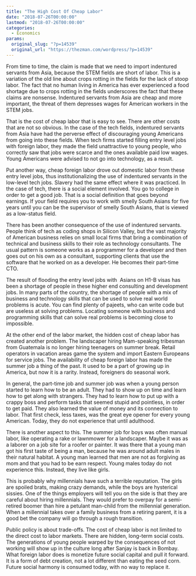 ```yaml
---
title: "The High Cost Of Cheap Labor"
date: "2018-07-26T00:00:00"
lastmod: "2018-07-26T00:00:00"
categories:
  - Economics
params:
  original_slug: "?p=14539"
  original_url: "https://thezman.com/wordpress/?p=14539"
---
```


From time to time, the claim is made that we need to import indentured
servants from Asia, because the STEM fields are short of labor. This is
a variation of the old line about crops rotting in the fields for the
lack of stoop labor. The fact that no human living in America has ever
experienced a food shortage due to crops rotting in the fields
underscores the fact that these claims are nonsense. Indentured servants
from Asia are cheap and more important, the threat of them depresses
wages for American workers in the STEM jobs.

That is the cost of cheap labor that is easy to see. There are other
costs that are not so obvious. In the case of the tech fields,
indentured servants from Asia have had the perverse effect of
discouraging young Americans from going into these fields. When tech
firms started filling entry level jobs with foreign labor, they made the
field unattractive to young people, who correctly saw that jobs were
scarce and the ones available paid low wages. Young Americans were
advised to not go into technology, as a result.

Put another way, cheap foreign labor drove out domestic labor from these
entry level jobs, thus institutionalizing the use of indentured servants
in the low-level tech jobs. Slavery had the same effect where it was
practiced. In the case of tech, there is a social element involved. You
go to college in order to get a good job. That is a social definition
that goes beyond earnings. If your field requires you to work with
smelly South Asians for five years until you can be the supervisor of
smelly South Asians, that is viewed as a low-status field.

There has been another consequence of the use of indentured servants.
People think of tech as coding shops in Silicon Valley, but the vast
majority of American business relies on small local firms that bring a
combination of technical and business skills to their role as technology
consultants. The usual pattern is someone works as a programmer for a
developer and then goes out on his own as a consultant, supporting
clients that use the software that he worked on as a developer. He
becomes their part-time CTO.

The result of flooding the entry level jobs with  Asians on H1-B visas
has been a shortage of people in these higher end consulting and
development jobs. In many parts of the country, the shortage of people
with a mix of business and technology skills that can be used to solve
real world problems is acute. You can find plenty of pajeets, who can
write code but are useless at solving problems. Locating someone with
business and programming skills that can solve real problems is becoming
close to impossible.

At the other end of the labor market, the hidden cost of cheap labor has
created another problem. The landscaper hiring Mam-speaking tribesman
from Guatemala is no longer hiring teenagers on summer break. Retail
operators in vacation areas game the system and import Eastern Europeans
for service jobs. The availability of cheap foreign labor has made the
summer job a thing of the past. It used to be a part of growing up in
America, but now it is a rarity. Instead, foreigners do seasonal work.

In general, the part-time job and summer job was when a young person
started to learn how to be an adult. They had to show up on time and
learn how to get along with strangers. They had to learn how to put up
with a crappy boss and perform tasks that seemed stupid and pointless,
in order to get paid. They also learned the value of money and its
connection to labor. That first check, less taxes, was the great eye
opener for every young American. Today, they do not experience that
until adulthood.

There is another aspect to this. The summer job for boys was often
manual labor, like operating a rake or lawnmower for a landscaper. Maybe
it was as a laborer on a job site for a roofer or painter. It was there
that a young man got his first taste of being a man, because he was
around adult males in their natural habitat. A young man learned that
men are not as forgiving as mom and that you had to be earn respect.
Young males today do not experience this. Instead, they live like girls.

This is probably why millennials have such a terrible reputation. The
girls are spoiled brats, making crazy demands, while the boys are
hysterical sissies. One of the things employers will tell you on the
side is that they are careful about hiring millennials. They would
prefer to overpay for a semi-retired boomer than hire a petulant
man-child from the millennial generation. When a millennial takes over a
family business from a retiring parent, it is a good bet the company
will go through a rough transition.

Public policy is about trade-offs. The cost of cheap labor is not
limited to the direct cost to labor markets. There are hidden, long-term
social costs. The generations of young people warped by the consequences
of not working will show up in the culture long after Sanjay is back in
Bombay. What foreign labor does is monetize future social capital and
pull it forward. It is a form of debt creation, not a lot different than
eating the seed corn. Future social harmony is consumed today, with no
way to replace it.

 
